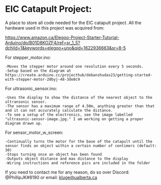 # EIC Catapult Project:
A place to store all code needed for the EIC catapult project.
All the hardware used in this project was acquired from:

https://www.amazon.ca/Elegoo-Project-Starter-Tutorial-Arduino/dp/B01D8KOZF4/ref=sr_1_5?dchild=1&keywords=elegoo+uno&qid=1622936663&sr=8-5

For stepper_motor.ino:

    -Moves the stepper motor around one revolution every 5 seconds.
    -Setup based on the diagram at https://create.arduino.cc/projecthub/debanshudas23/getting-started-with-stepper-motor-28byj-48-3de8c9

For ultrasonic_sensor.ino:

    -Uses the display to show the distance of the nearest object to the ultransonic sensor.
    -The sensor has a maximum range of 4.50m, anything greater than that and it can not accurately calculate the distance.
    -To see a setup of the electronics, see the image labelled "ultrasonic-sensor-image.jpg." I am working on getting a proper diagram drawn up.

For sensor_motor_w_screen:

	-Continually turns the motor for the base of the catapult until the sensor finds an object within a certain number of centimers (default: 30)
	-Stops turning once an object has been found
	-Outputs object distance and max distance to the display
	-Wiring instructions and reference pics are included in the folder

If you need to contact me for any reason, do so over Discord: @PhillipJK#8190 or email: kluge@ualberta.ca

